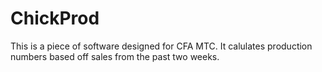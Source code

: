 # ChickProd
This is a piece of software designed for CFA MTC. It calulates production numbers based off sales from the past two weeks. 
